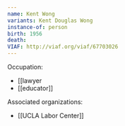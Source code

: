 ```yaml
---
name: Kent Wong
variants: Kent Douglas Wong
instance-of: person
birth: 1956
death: 
VIAF: http://viaf.org/viaf/67703026
---
```

Occupation: 
- [[lawyer
- [[educator]]

Associated organizations: 
- [[UCLA Labor Center]]